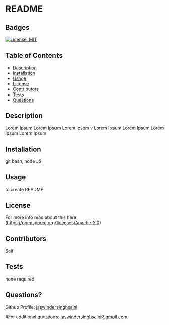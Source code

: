 # README

   ## Badges
   [![License: MIT](https://img.shields.io/badge/License-Apache_2.0-blue.svg)]((https://opensource.org/licenses/Apache-2.0))

   ## Table of Contents
   * [Description](#description)
   * [Installation](#installation)
   * [Usage](#usage)
   * [License](#license)
   * [Contributors](#contributors)
   * [Tests](#tests)
   * [Questions](#questions)

   ## Description
   Lorem Ipsum Lorem Ipsum Lorem Ipsum v Lorem Ipsum Lorem Ipsum Lorem Ipsum Lorem Ipsum 


   ## Installation
   git bash, node JS 

   ## Usage
   to create README 

   ## License
   For more info read about this here (https://opensource.org/licenses/Apache-2.0)

   ## Contributors
   Self 

   ## Tests
   none required

   ## Questions?
   Github Profile:
   [jaswindersinghsaini](https://github.com/jaswindersinghsaini) 


   #For additional questions:
   jaswindersinghsaini@gmail.com

   
